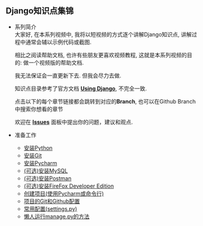 Django知识点集锦
---
* 系列简介  
    大家好, 在本系列视频中, 我将以短视频的方式逐个讲解Django知识点, 讲解过程中通常会辅以示例代码或截图. 
    
    相比之阅读帮助文档, 也许有些朋友更喜欢视频教程, 这就是本系列视频的目的: 做一个视频版的帮助文档.
    
    我无法保证会一直更新下去. 但我会尽力去做. 
    
    知识点目录参考了官方文档 [**Using Django**](https://docs.djangoproject.com/en/3.0/topics/), 不完全一致.
    
    点击以下的每个章节链接都会跳转到对应的**Branch**, 也可以在Github Branch中搜索你想看的章节
    
    欢迎在 [**Issues**](https://github.com/208352363/Using_Django/issues) 面板中提出你的问题，建议和观点.
* 准备工作
    * [安装Python](https://github.com/208352363/Using_Django/tree/%E5%87%86%E5%A4%87%E5%B7%A5%E4%BD%9C-%E5%AE%89%E8%A3%85Python)
    * [安装Git](https://github.com/208352363/Using_Django/tree/%E5%87%86%E5%A4%87%E5%B7%A5%E4%BD%9C-%E5%AE%89%E8%A3%85Git)
    * [安装Pycharm](https://github.com/208352363/Using_Django/tree/%E5%87%86%E5%A4%87%E5%B7%A5%E4%BD%9C-%E5%AE%89%E8%A3%85Pycharm)
    * [(可选)安装MySQL](https://github.com/208352363/Using_Django/tree/%E5%87%86%E5%A4%87%E5%B7%A5%E4%BD%9C-(%E5%8F%AF%E9%80%89)%E5%AE%89%E8%A3%85MySQL)
    * [(可选)安装Postman](https://github.com/208352363/Using_Django/tree/%E5%87%86%E5%A4%87%E5%B7%A5%E4%BD%9C-(%E5%8F%AF%E9%80%89)%E5%AE%89%E8%A3%85Postman)
    * [(可选)安装FireFox Developer Edition](https://github.com/208352363/Using_Django/tree/%E5%87%86%E5%A4%87%E5%B7%A5%E4%BD%9C-(%E5%8F%AF%E9%80%89)%E5%AE%89%E8%A3%85FireFox-Developer-Edition)
    * [创建项目(使用Pycharm或命令行)](https://github.com/208352363/Using_Django/tree/%E5%87%86%E5%A4%87%E5%B7%A5%E4%BD%9C-%E5%88%9B%E5%BB%BA%E9%A1%B9%E7%9B%AE(%E4%BD%BF%E7%94%A8Pycharm%E6%88%96%E5%91%BD%E4%BB%A4%E8%A1%8C))
    * [项目的Git和Github配置](https://github.com/208352363/Using_Django/tree/%E5%87%86%E5%A4%87%E5%B7%A5%E4%BD%9C-%E5%88%9B%E5%BB%BA%E9%A1%B9%E7%9B%AE(%E4%BD%BF%E7%94%A8Pycharm%E6%88%96%E5%91%BD%E4%BB%A4%E8%A1%8C))
    * [常用配置(settings.py)](https://github.com/208352363/Using_Django/tree/%E5%87%86%E5%A4%87%E5%B7%A5%E4%BD%9C-%E5%B8%B8%E7%94%A8%E9%85%8D%E7%BD%AE(settings.py))
    * [懒人运行manage.py的方法](https://github.com/208352363/Using_Django/tree/%E5%87%86%E5%A4%87%E5%B7%A5%E4%BD%9C-%E6%87%92%E4%BA%BA%E8%BF%90%E8%A1%8Cmanage.py%E7%9A%84%E6%96%B9%E6%B3%95)
